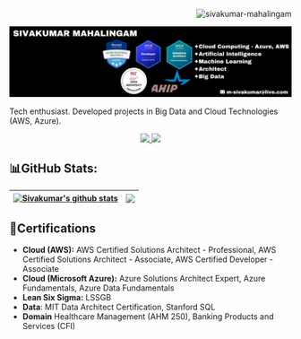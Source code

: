 <p align="right"> <img src="https://komarev.com/ghpvc/?username=sivakumar-mahalingam&label=Profile%20Views&color=0e75b6&style=flat" alt="sivakumar-mahalingam" /> </p>

![Alt text](images/header.jpeg)

Tech enthusiast. Developed projects in Big Data and Cloud Technologies (AWS, Azure). 

<div align="center"> 
    <a href="https://www.linkedin.com/in/sivakumar-mahalingam/" target="_blank">
        <img src="https://img.shields.io/badge/LinkedIn-0077B5?style=for-the-badge&logo=linkedin&logoColor=white" target="_blank" />
    </a>
    <a href="https://medium.com/@sivakumar-mahalingam/" target="_blank">
        <img src="https://img.shields.io/badge/Medium-000000?style=for-the-badge&logo=medium&logoColor=white" target="_blank" />
    </a>
</div>

## 📊GitHub Stats:

| <a href="https://github.com/sivakumar-mahalingam"><img align="center" src="https://github-readme-stats.vercel.app/api?username=sivakumar-mahalingam&show_icons=true&include_all_commits=false&count_private=true&hide_border=true&theme=transparent" alt="Sivakumar's github stats" /></a> | <a href="https://github.com/sivakumar-mahalingam"><img align="center" src="https://github-readme-stats.vercel.app/api/top-langs/?username=sivakumar-mahalingam&layout=compact&hide_border=true&theme=transparent" /></a> |
| -------- | -------- |

## 📜Certifications
- **Cloud (AWS):** AWS Certified Solutions Architect - Professional, AWS Certified Solutions Architect - Associate, AWS Certified Developer - Associate
- **Cloud (Microsoft Azure):** Azure Solutions Architect Expert, Azure Fundamentals, Azure Data Fundamentals
- **Lean Six Sigma:** LSSGB
- **Data**: MIT Data Architect Certification, Stanford SQL
- **Domain** Healthcare Management (AHM 250), Banking Products and Services (CFI)

<!--
**sivakumar-mahalingam/sivakumar-mahalingam** is a ✨ _special_ ✨ repository because its `README.md` (this file) appears on your GitHub profile.

<h1 align="center">
    <img src="https://readme-typing-svg.herokuapp.com/?font=Roboto&size=35&center=true&vCenter=true&width=500&height=70&duration=4000&lines=Hi+There!+👋;+I'm+Sivakumar+Mahalingam!;" />
</h1>

![](https://github-readme-stats.vercel.app/api?username=sivakumar-mahalingam&show_icons=true&include_all_commits=true&count_private=true)<br/>

Here are some ideas to get you started:

- 🔭 I’m currently working on ...
- 🌱 I’m currently learning ...
- 👯 I’m looking to collaborate on ...
- 🤔 I’m looking for help with ...
- 💬 Ask me about ...
- 📫 How to reach me: ...
- 😄 Pronouns: ...
- ⚡ Fun fact: ...
-->
